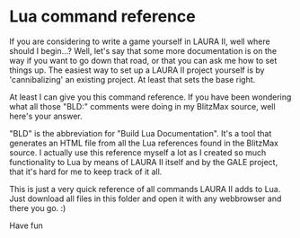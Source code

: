 # Lua command reference
If you are considering to write a game yourself in LAURA II, well where should I begin...?
Well, let's say that some more documentation is on the way if you want to go down that road, or that you can ask me how to set things up.
The easiest way to set up a LAURA II project yourself is by 'cannibalizing' an existing project. At least that sets the base right.

At least I can give you this command reference. If you have been wondering what all those "BLD:" comments were doing in my BlitzMax source, well here's your answer.

"BLD" is the abbreviation for "Build Lua Documentation". It's a tool that generates an HTML file from all the Lua references found in the BlitzMax source. I actually use this reference myself a lot as I created so much functionality to Lua by means of LAURA II itself and by the GALE project, that it's hard for me to keep track of it all.

This is just a very quick reference of all commands LAURA II adds to Lua. Just download all files in this folder and open it with any webbrowser and there you go. :)

Have fun
